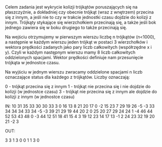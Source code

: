 Celem zadania jest wykrycie kolizji trójkątów poruszających się na płaszczyźnie, a dokładniej czy obecnie trójkąt (wraz z wnętrzem) przecina się z innym, a jeśli nie to czy w trakcie jednostki czasu dojdzie do kolizji z innym. Trójkąty stykające się wierzchołkiem przecinają się, a także jeśli bok jednego zawiera się w boku drugiego to także przecinają się.

Na wejściu otrzymujemy w pierwszym wierszu liczbę n trójkątów (n<1000), a następnie w każdym wierszu jeden trójkąt w postaci 3 wierzchołków i wektora prędkości zadanych jako pary liczb całkowitych (współrzędne x i y). Czyli w każdym następnym wierszu mamy 8 liczb całkowitych oddzielonych spacjami. Wektor prędkości definiuje nam przesunięcie trójkąta w jednostce czasu.

Na wyjściu w jednym wierszu zwracamy oddzielone spacjami n liczb oznaczające status dla każdego z trójkątów.  Liczby oznaczają:

0 - trójkąt przecina się z innym
1 - trójkąt nie przecina się i nie dojdzie do kolizji (w jednostce czasu)
3 - trójkąt nie przecina się z innym ale dojdzie do kolizji z innym (w jednostce czasu)


IN:
10
31 35 33 30 30 33 3 0
16 13 8 21 20 17 0 -2
15 23 7 29 19 26 -5 -3
33 34 34 34 33 34 -5 -3
39 21 29 19 44 20 2 0
25 20 27 29 24 24 1 -4
46 44 52 53 43 48 0 -3
44 12 51 18 41 15 4 3
19 12 23 14 17 13 -1 2
24 23 32 19 20 21 -2 3

OUT:

 3   3   1   3   0   0   1   1   3   0
